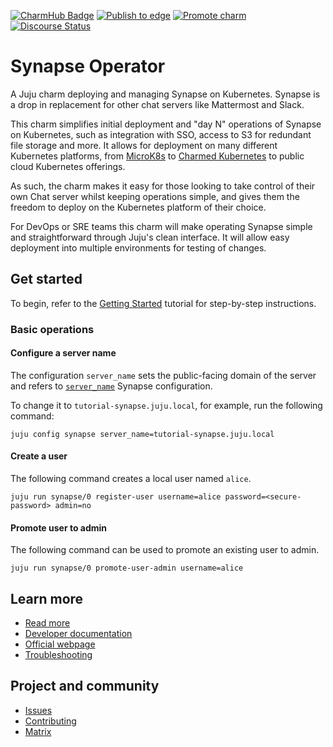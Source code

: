 [![CharmHub Badge](https://charmhub.io/synapse/badge.svg)](https://charmhub.io/synapse)
[![Publish to edge](https://github.com/canonical/synapse-operator/actions/workflows/publish_charm.yaml/badge.svg)](https://github.com/canonical/synapse-operator/actions/workflows/publish_charm.yaml)
[![Promote charm](https://github.com/canonical/synapse-operator/actions/workflows/promote_charm.yaml/badge.svg)](https://github.com/canonical/synapse-operator/actions/workflows/promote_charm.yaml)
[![Discourse Status](https://img.shields.io/discourse/status?server=https%3A%2F%2Fdiscourse.charmhub.io&style=flat&label=CharmHub%20Discourse)](https://discourse.charmhub.io)

# Synapse Operator

A Juju charm deploying and managing Synapse on Kubernetes. Synapse is a drop in
replacement for other chat servers like Mattermost and Slack.

This charm simplifies initial deployment and "day N" operations of Synapse
on Kubernetes, such as integration with SSO, access to S3 for redundant file
storage and more. It allows for deployment on
many different Kubernetes platforms, from [MicroK8s](https://microk8s.io) to
[Charmed Kubernetes](https://ubuntu.com/kubernetes) to public cloud Kubernetes
offerings.

As such, the charm makes it easy for those looking to take control of their own
Chat server whilst keeping operations simple, and gives them the
freedom to deploy on the Kubernetes platform of their choice.

For DevOps or SRE teams this charm will make operating Synapse simple and
straightforward through Juju's clean interface. It will allow easy deployment
into multiple environments for testing of changes.

## Get started

To begin, refer to the [Getting Started](https://charmhub.io/synapse/docs/tutorial-getting-started)
tutorial for step-by-step instructions.

### Basic operations

#### Configure a server name

The configuration `server_name` sets the public-facing domain of the server and
refers to [`server_name`](https://matrix-org.github.io/synapse/latest/usage/configuration/config_documentation.html#server_name) Synapse configuration.

To change it to `tutorial-synapse.juju.local`, for example, run the following
command:

```
juju config synapse server_name=tutorial-synapse.juju.local
```

#### Create a user

The following command creates a local user named `alice`.

```
juju run synapse/0 register-user username=alice password=<secure-password> admin=no
```

#### Promote user to admin

The following command can be used to promote an existing user to admin.

```
juju run synapse/0 promote-user-admin username=alice
```

## Learn more
* [Read more](https://charmhub.io/synapse)
* [Developer documentation](https://element-hq.github.io/synapse/latest/development/contributing_guide.html)
* [Official webpage](https://github.com/element-hq/synapse)
* [Troubleshooting](https://element-hq.github.io/synapse/latest/usage/administration/admin_faq.html)


## Project and community
* [Issues](https://github.com/canonical/synapse-operator/issues)
* [Contributing](https://charmhub.io/synapse/docs/contributing)
* [Matrix](https://matrix.to/#/#charmhub-charmdev:ubuntu.com)
